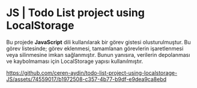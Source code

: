 # JS | Todo List project using LocalStorage
Bu projede **JavaScript** dili kullanılarak bir görev gistesi olusturulmuştur. Bu görev listesinde; görev eklenmesi, tamamlanan görevlerin işaretlenmesi veya silinmesine imkan sağlanmıştır. Bunun yanısıra, verilerin depolanması ve kaybolmaması için LocalStorage yapısı kullanılmıştır.

https://github.com/ceren-aydin/todo-list-project-using-localstorage-JS/assets/74559017/b1972508-c357-4b77-b9df-e9dea9ca8ebd


